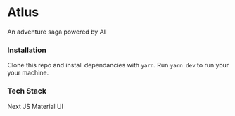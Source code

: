 # Atlus

An adventure saga powered by AI

### Installation

Clone this repo and install dependancies with `yarn`. Run `yarn dev` to run your your machine.

### Tech Stack

Next JS
Material UI

